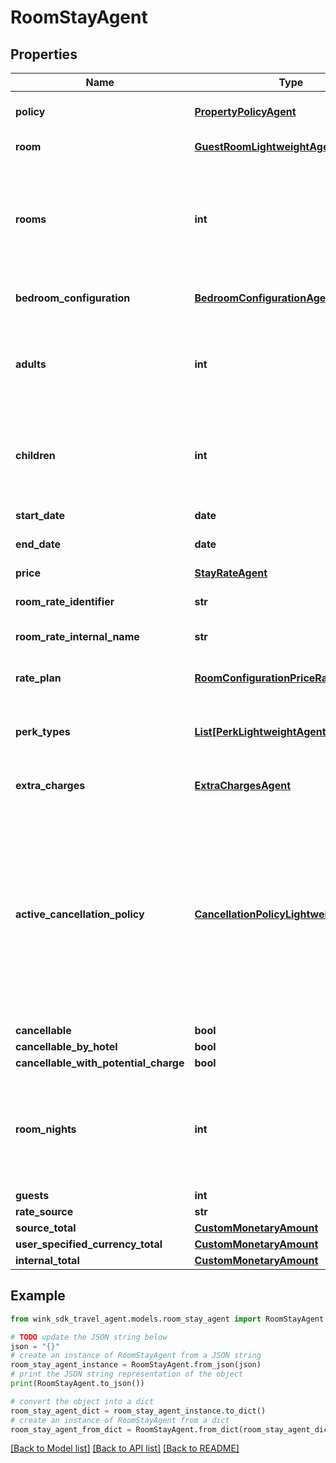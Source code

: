 # RoomStayAgent


## Properties

Name | Type | Description | Notes
------------ | ------------- | ------------- | -------------
**policy** | [**PropertyPolicyAgent**](PropertyPolicyAgent.md) | Property policy information. | 
**room** | [**GuestRoomLightweightAgent**](GuestRoomLightweightAgent.md) | Guest room details. | 
**rooms** | **int** | Number of rooms. Always 1 since we switched to creating one booking per room. | [default to 1]
**bedroom_configuration** | [**BedroomConfigurationAgent**](BedroomConfigurationAgent.md) | Desired bedroom layout | 
**adults** | **int** | The actual amount of adults as determined by the hotel&#39;s policy. | [default to 2]
**children** | **int** | The actual amount of children as determined by the hotel&#39;s policy. | [default to 0]
**start_date** | **date** | Stay start date | 
**end_date** | **date** | Stay end date | 
**price** | [**StayRateAgent**](StayRateAgent.md) | Price details | 
**room_rate_identifier** | **str** | Master rate identifier | 
**room_rate_internal_name** | **str** | Master rate internal name | 
**rate_plan** | [**RoomConfigurationPriceRatePlanAgent**](RoomConfigurationPriceRatePlanAgent.md) | Rate plan used for this stay | 
**perk_types** | [**List[PerkLightweightAgent]**](PerkLightweightAgent.md) | List of perks that came with the master rate | [optional] 
**extra_charges** | [**ExtraChargesAgent**](ExtraChargesAgent.md) | Rate plan-level extra charges | 
**active_cancellation_policy** | [**CancellationPolicyLightweightAgent**](CancellationPolicyLightweightAgent.md) | Based on the itinerary, the cancellation policy could be taken directly from the rate plan or it could be a policy exception also listed on the rate plan | 
**cancellable** | **bool** |  | [optional] 
**cancellable_by_hotel** | **bool** |  | [optional] 
**cancellable_with_potential_charge** | **bool** |  | [optional] 
**room_nights** | **int** | Total number of nights the guest stays at the hotel. -1 indicates there is an error. | [optional] 
**guests** | **int** |  | [optional] 
**rate_source** | **str** |  | [optional] 
**source_total** | [**CustomMonetaryAmount**](CustomMonetaryAmount.md) |  | [optional] 
**user_specified_currency_total** | [**CustomMonetaryAmount**](CustomMonetaryAmount.md) |  | [optional] 
**internal_total** | [**CustomMonetaryAmount**](CustomMonetaryAmount.md) |  | [optional] 

## Example

```python
from wink_sdk_travel_agent.models.room_stay_agent import RoomStayAgent

# TODO update the JSON string below
json = "{}"
# create an instance of RoomStayAgent from a JSON string
room_stay_agent_instance = RoomStayAgent.from_json(json)
# print the JSON string representation of the object
print(RoomStayAgent.to_json())

# convert the object into a dict
room_stay_agent_dict = room_stay_agent_instance.to_dict()
# create an instance of RoomStayAgent from a dict
room_stay_agent_from_dict = RoomStayAgent.from_dict(room_stay_agent_dict)
```
[[Back to Model list]](../README.md#documentation-for-models) [[Back to API list]](../README.md#documentation-for-api-endpoints) [[Back to README]](../README.md)


